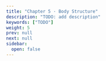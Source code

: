 ```yaml
---
title: "Chapter 5 · Body Structure"
description: "TODO: add description"
keywords: ["TODO"]
weight: 5
prev: null
next: null
sidebar:
  open: false
---
```

